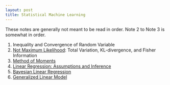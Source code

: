 ```yaml
---
layout: post
title: Statistical Machine Learning
---
```


<span class="newthought">These notes</span> are generally not meant to be read in order. Note 2 to Note 3 is somewhat in order. 


1. Inequality and Convergence of Random Variable
2. [Not Maximum Likelihood](./mle): Total Variation, KL-divergence, and Fisher Information
3. [Method of Moments](./mm)
4. [Linear Regression: Assumptions and Inference](./linear_regression)
5. [Bayesian Linear Regression](./blinear_regression)
6. [Generalized Linear Model](./glm)
